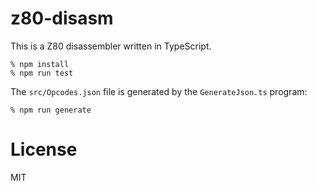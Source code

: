 # z80-disasm

This is a Z80 disassembler written in TypeScript.

    % npm install
    % npm run test

The `src/Opcodes.json` file is generated by the `GenerateJson.ts` program:

    % npm run generate

# License

MIT

